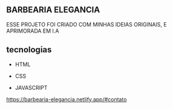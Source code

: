 ## BARBEARIA ELEGANCIA



ESSE PROJETO FOI CRIADO COM MINHAS IDEIAS ORIGINAIS, E APRIMORADA EM I.A 

## tecnologias 

- HTML

- CSS

- JAVASCRIPT

https://barbearia-elegancia.netlify.app/#contato
